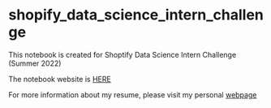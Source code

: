 # shopify_data_science_intern_challenge
 
This notebook is created for Shoptify Data Science Intern Challenge (Summer 2022)

The notebook website is [HERE](https://macychan.github.io/shopify_data_science_intern_challenge/)

For more information about my resume, please visit my personal [webpage](http://www.macy-chan.com)
